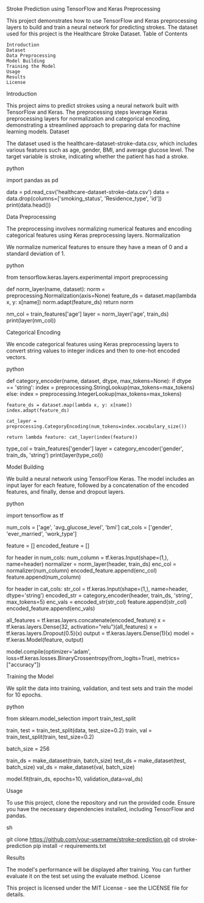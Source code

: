 Stroke Prediction using TensorFlow and Keras Preprocessing

This project demonstrates how to use TensorFlow and Keras preprocessing layers to build and train a neural network for predicting strokes. The dataset used for this project is the Healthcare Stroke Dataset.
Table of Contents

    Introduction
    Dataset
    Data Preprocessing
    Model Building
    Training the Model
    Usage
    Results
    License

Introduction

This project aims to predict strokes using a neural network built with TensorFlow and Keras. The preprocessing steps leverage Keras preprocessing layers for normalization and categorical encoding, demonstrating a streamlined approach to preparing data for machine learning models.
Dataset

The dataset used is the healthcare-dataset-stroke-data.csv, which includes various features such as age, gender, BMI, and average glucose level. The target variable is stroke, indicating whether the patient has had a stroke.

python

import pandas as pd

data = pd.read_csv('healthcare-dataset-stroke-data.csv')
data = data.drop(columns=['smoking_status', 'Residence_type', 'id'])
print(data.head())

Data Preprocessing

The preprocessing involves normalizing numerical features and encoding categorical features using Keras preprocessing layers.
Normalization

We normalize numerical features to ensure they have a mean of 0 and a standard deviation of 1.

python

from tensorflow.keras.layers.experimental import preprocessing

def norm_layer(name, dataset):
    norm = preprocessing.Normalization(axis=None)
    feature_ds = dataset.map(lambda x, y: x[name])
    norm.adapt(feature_ds)
    return norm

nm_col = train_features['age']
layer = norm_layer('age', train_ds)
print(layer(nm_col))

Categorical Encoding

We encode categorical features using Keras preprocessing layers to convert string values to integer indices and then to one-hot encoded vectors.

python

def category_encoder(name, dataset, dtype, max_tokens=None):
    if dtype == 'string':
        index = preprocessing.StringLookup(max_tokens=max_tokens)
    else:
        index = preprocessing.IntegerLookup(max_tokens=max_tokens)
    
    feature_ds = dataset.map(lambda x, y: x[name])
    index.adapt(feature_ds)
    
    cat_layer = preprocessing.CategoryEncoding(num_tokens=index.vocabulary_size())
    
    return lambda feature: cat_layer(index(feature))

type_col = train_features['gender']
layer = category_encoder('gender', train_ds, 'string')
print(layer(type_col))

Model Building

We build a neural network using TensorFlow Keras. The model includes an input layer for each feature, followed by a concatenation of the encoded features, and finally, dense and dropout layers.

python

import tensorflow as tf

num_cols = ['age', 'avg_glucose_level', 'bmi']
cat_cols = ['gender', 'ever_married', 'work_type']

feature = []
encoded_feature = []

for header in num_cols:
    num_column = tf.keras.Input(shape=(1,), name=header)
    normalizer = norm_layer(header, train_ds)
    enc_col = normalizer(num_column)
    encoded_feature.append(enc_col)
    feature.append(num_column)

for header in cat_cols:
    str_col = tf.keras.Input(shape=(1,), name=header, dtype='string')
    encoded_str = category_encoder(header, train_ds, 'string', max_tokens=5)
    enc_vals = encoded_str(str_col)
    feature.append(str_col)
    encoded_feature.append(enc_vals)

all_features = tf.keras.layers.concatenate(encoded_feature)
x = tf.keras.layers.Dense(32, activation="relu")(all_features)
x = tf.keras.layers.Dropout(0.5)(x)
output = tf.keras.layers.Dense(1)(x)
model = tf.keras.Model(feature, output)

model.compile(optimizer='adam',
              loss=tf.keras.losses.BinaryCrossentropy(from_logits=True),
              metrics=["accuracy"])

Training the Model

We split the data into training, validation, and test sets and train the model for 10 epochs.

python

from sklearn.model_selection import train_test_split

train, test = train_test_split(data, test_size=0.2)
train, val = train_test_split(train, test_size=0.2)

batch_size = 256

train_ds = make_dataset(train, batch_size)
test_ds = make_dataset(test, batch_size)
val_ds = make_dataset(val, batch_size)

model.fit(train_ds, epochs=10, validation_data=val_ds)

Usage

To use this project, clone the repository and run the provided code. Ensure you have the necessary dependencies installed, including TensorFlow and pandas.

sh

git clone https://github.com/your-username/stroke-prediction.git
cd stroke-prediction
pip install -r requirements.txt

Results

The model's performance will be displayed after training. You can further evaluate it on the test set using the evaluate method.
License

This project is licensed under the MIT License - see the LICENSE file for details.
